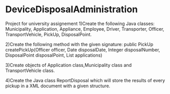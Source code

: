# DeviceDisposalAdministration
Project for university assignement
1)Create the following Java classes: Municipality, Application, 
Appliance, Employee, Driver, Transporter, Officer, TransportVehicle, PickUp, DisposalPoint. 

2)Create the following method with the given signature:
public PickUp createPickUp(Officer officer, 
Date disposalDate, 
Integer disposalNumber, 
DisposalPoint disposalPoint, 
List<Application> applications)

3)Create objects of Application class,Municipality class and TransportVehicle class.

4)Create the Java class ReportDisposal which will store the results of every pickup in a XML document with a given structure.

